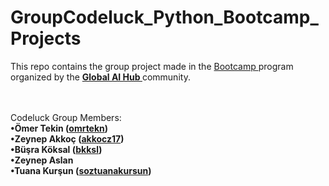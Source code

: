 # GroupCodeluck_Python_Bootcamp_Projects

This repo contains the group project made in the <a href="https://www.linkedin.com/posts/globalaihub_python-bootcamp-activity-6943120463048884224-8yaB?utm_source=linkedin_share&utm_medium=member_desktop_web" target="_blank">Bootcamp </a> program organized by the **<a href="https://www.linkedin.com/company/globalaihub/" target="_blank">Global AI Hub </a>** community.


<br><br>
Codeluck Group Members: <br>
**•Ömer Tekin (<a href="https://github.com/omrtekn" target="_blank">omrtekn</a>)** <br>
**•Zeynep Akkoç (<a href="https://github.com/akkocz17" target="_blank">akkocz17</a>)** <br>
**•Büşra Köksal (<a href="https://github.com/bkksl" target="_blank">bkksl</a>)** <br>
**•Zeynep Aslan** <br>
**•Tuana Kurşun (<a href="https://github.com/soztuanakursun" target="_blank">soztuanakursun</a>)** <br>

